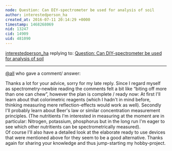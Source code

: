 ```yaml
---
node: Question: Can DIY-spectrometer be used for analysis of soil
author: interestedperson_ha
created_at: 2016-07-11 20:14:29 +0000
timestamp: 1468268069
nid: 13247
cid: 14909
uid: 481090
---
```




[interestedperson_ha](../profile/interestedperson_ha) replying to: [Question: Can DIY-spectrometer be used for analysis of soil](../notes/interestedperson_ha/06-27-2016/question-can-diy-spectrometer-be-used-for-analysis-of-soil)

----
[@all](/profile/all) who gave a comment/ answer:

Thanks a lot for your advice, sorry for my late reply. 
Since I regard myself as spectrometry-newbie reading the comments felt a bit like “biting off more than one can chew”, however the plan is complete / ready now: At first I'll learn about that colorimetric reagents  (which I hadn't in mind before, thinking measuring mere  reflection-effects  would work as well). Secondly I'll probably learn about Beer's law or similar concentration measurement principles. (The nutritients I'm interested in measuring at the moment are in particular:  Nitrogen, potassium, phosphorus but in the long run I'm eager to see which other nutritients can be spectrometrically measured).  
Of course I'll also have a detailed look at the elaborate ready to use devices  that  were mentioned above for they seem to be a good alternative.
Thanks again for sharing your knowledge and thus jump-starting my hobby-project. 